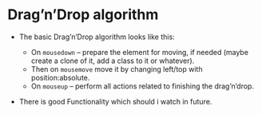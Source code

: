 # Drag’n’Drop algorithm

- The basic Drag’n’Drop algorithm looks like this:

  - On `mousedown` – prepare the element for moving, if needed (maybe create a clone of it, add a class to it or whatever).
  - Then on `mousemove` move it by changing left/top with position:absolute.
  - On `mouseup` – perform all actions related to finishing the drag’n’drop.

- There is good Functionality which should i watch in future.
